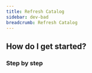```yaml
---
title: Refresh Catalog
sidebar: dev-bad
breadcrumb: Refresh Catalog
---
```


## <background>

## How do I get started?

### Step by step
